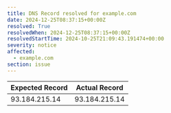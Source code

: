 ```yaml
---
title: DNS Record resolved for example.com
date: 2024-12-25T08:37:15+00:00Z
resolved: True
resolvedWhen: 2024-12-25T08:37:15+00:00Z
resolvedStartTime: 2024-10-25T21:09:43.191474+00:00
severity: notice
affected:
  - example.com
section: issue
---
```


| Expected Record  | Actual Record  |
|------------------|----------------|
| 93.184.215.14 | 93.184.215.14 |

